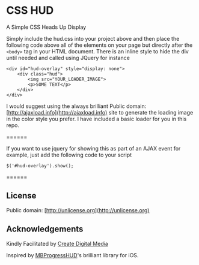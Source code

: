 CSS HUD
=======

A Simple CSS Heads Up Display

Simply include the hud.css into your project above and then place the following code above all of the elements on your page but directly after the `<body>` tag in your HTML document. There is an inline style to hide the div until needed and called using JQuery for instance

	<div id="hud-overlay" style="display: none">
		<div class="hud">
			<img src="YOUR_LOADER_IMAGE">
			<p>SOME TEXT</p>
		</div>
	</div>
	
I would suggest using the always brilliant Public domain: [http://ajaxload.info](http://ajaxload.info) site to generate the loading image in the color style you prefer. I have included a basic loader for you in this repo.

======

If you want to use jquery for showing this as part of an AJAX event for example, just add the following code to your script

	$('#hud-overlay').show();

======

## License ##

Public domain: [http://unlicense.org](http://unlicense.org)

## Acknowledgements ##

Kindly Facilitated by [Create Digital Media](http://createdm.com)

Inspired by [MBProgressHUD](https://github.com/jdg/MBProgressHUD)'s brilliant library for iOS.
